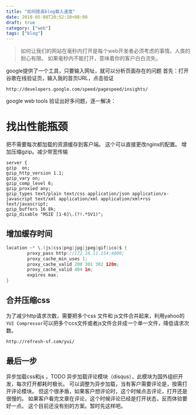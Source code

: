 ```yaml
---
title: "如何提高blog载入速度"
date: 2018-05-08T20:52:10+08:00
draft: true
category: ["web"]
tags: ["blog"]
---
```


> 如何让我们的网站在毫秒内打开是每个web开发者必须考虑的事情。人类的耐心有限。
> 如果毫秒内不能打开，意味着你的客户白白流失。

google提供了一个工具，只要输入网址，就可以分析页面存在的问题
首先：打开谷歌在线验证页，输入我的首页URL，点击验证

    http://developers.google.com/speed/pagespeed/insights/
google web tools 验证出好多问题，逐一解决：

# 找出性能瓶颈

把不需要每次都加载的资源缓存到客户端。
这个可以直接更改nginx的配置。 增加压缩gzip。减少带宽传输

    server {
    gzip  on;
    gzip_http_version 1.1;
    gzip_vary on;
    gzip_comp_level 6;
    gzip_proxied any;
    gzip_types text/plain text/css application/json application/x-javascript text/xml application/xml application/xml+rss text/javascript;
    gzip_buffers 16 8k;
    gzip_disable "MSIE [1-6]\.(?!.*SV1)";

## 增加缓存时间

```java
location ~* \.(js|css|png|jpg|jpeg|gif|ico)$ {
        proxy_pass http://172.16.11.154:4000;
        proxy_cache_min_uses 1;
        proxy_cache_valid 200 301 302 120m;
        proxy_cache_valid 404 1m;
        expires max;
}
```

## 合并压缩css

为了减少http请求次数，需要把多个css 文件和 js文件合并起来，利用yahoo的 `YUI Compressor`可以把多个ccs文件或者js文件合并成一个单一文件，降低请求次数。

    http://refresh-sf.com/yui/

## 最后一步

异步加载css和js ，TODO
异步加载评论模块（disqus），此模块为国外组织开发，每次打开都耗时极长。
可以调整为异步加载，当有客户需要评论是，按需打开评论模块。
但这个很矛盾，如果客户想评论时，这个时候点击评论，打开还是很慢的。
如果客户看完文章在评论，这个时候评论已经是打开状态，反而体验要好一点。
这个目前还没有别的方案。暂时先这样吧。
